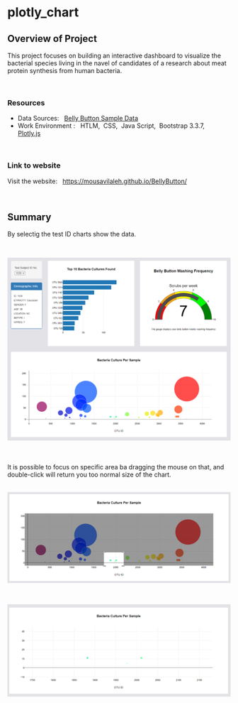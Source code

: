 # plotly_chart

## Overview of Project
This project focuses on building an interactive dashboard to visualize the bacterial species living in the navel of candidates of a research about meat protein synthesis from human bacteria.

<br/>

### Resources
- Data Sources: &nbsp; [Belly Button Sample Data](samples.json)
- Work Environment : &nbsp; HTLM,&nbsp; CSS,&nbsp; Java Script,&nbsp; Bootstrap 3.3.7,&nbsp; [Plotly.js](https://plotly.com/javascript/getting-started/)

<br/>

### Link to website
Visit the website: &nbsp; https://mousavilaleh.github.io/BellyButton/

<br/> 

## Summary

By selectig the test ID charts show the data.

<br/>

![capture.png](images/capture.png)

<br/>
<br/>
It is possible to focus on specific area ba dragging the mouse on that, and double-click will return you too normal size of the chart.
<br/>
<br/>

![01.png](images/01.png)

<br/>

![02.png](images/02.png)

<br/>
